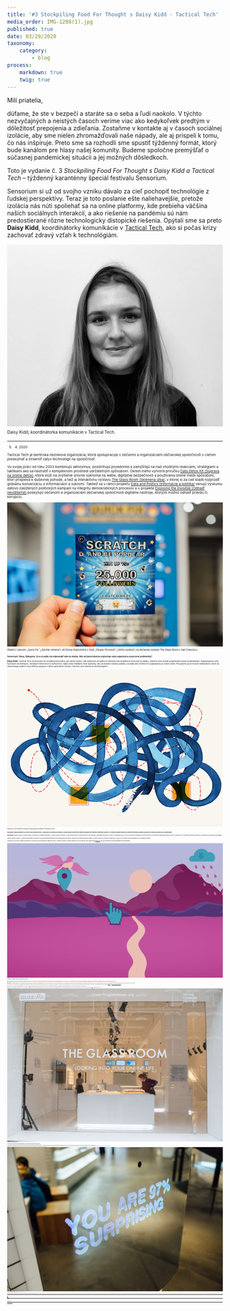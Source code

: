 ```yaml
---
title: '#3 Stockpiling Food For Thought s Daisy Kidd - Tactical Tech'
media_order: IMG-1288(1).jpg
published: true
date: 03/29/2020
taxonomy:
    category:
        - blog
process:
    markdown: true
    twig: true
---
```


Milí priatelia,

dúfame, že ste v bezpečí a staráte sa o seba a ľudí naokolo. V týchto nezvyčajných a neistých časoch veríme viac ako kedykoľvek predtým v dôležitosť prepojenia a zdieľania. Zostaňme v kontakte aj v časoch sociálnej izolácie, aby sme nielen zhromažďovali naše nápady, ale aj prispeli k tomu, čo nás inšpiruje. Preto sme sa rozhodli sme spustiť týždenný formát, ktorý bude kanálom pre hlasy našej komunity. Budeme spoločne premýšľať o súčasnej pandemickej situácii a jej možných dôsledkoch.


Toto je vydanie č. 3 _Stockpiling Food For Thought s Daisy Kidd a Tactical Tech_ – týždenný karanténny špeciál festivalu Sensorium.


Sensorium si už od svojho vzniku dávalo za cieľ pochopiť technológie z ľudskej perspektívy. Teraz je toto poslanie ešte naliehavejšie, pretože izolácia nás núti spoliehať sa na online platformy, kde prebieha väčšina našich sociálnych interakcií, a ako riešenie na pandémiu sú nám predostierané rôzne technologicky distopické riešenia. Opýtali sme sa preto **Daisy Kidd**, koordinátorky komunikácie v [Tactical Tech](https://tacticaltech.org/#/), ako si počas krízy zachovať zdravý vzťah k technológiám.



![](IMG-1288%281%29.jpg)
<br/><small><small>Daisy Kidd, koordinátorka komunikácie v Tactical Tech.<small><small>

***

05. 04. 2020


Tactical Tech je berlínska nezisková organizácia, ktorá spolupracuje s občanmi a organizáciami občianskej spoločnosti s cieľom preskúmať a zmierniť vplyv technológií na spoločnosť.
    
    
Vo svojej práci od roku 2003 kombinujú aktivizmus, pozdvihujú povedomie a zamýšľajú sa nad vhodnými reakciami, stratégiami a taktikami ako sa nestratiť v komplexnom prostredí udržateľným spôsobom. Okrem iného vytvorili príručku [Data Detox Kit (Súprava na online detox)](https://datadetoxkit.org/fr/home), ktorá slúži na zvýšenie úrovne súkromia na webe, digitálnej bezpečnosti a používania online médií spôsobom, ktorí prispieva k duševnej pohode, a tiež aj interaktívnu výstavu [The Glass Room (Sklenená izba)](https://theglassroom.org/), v ktorej si za cieľ kládli rozprúdiť globálnu konverzáciu o informáciách a súkromí. Taktiež sa v rámci projektu [Data and Politics (Informácie a politika)](https://ourdataourselves.tacticaltech.org/projects/data-and-politics/) venujú výskumu dátovo založených politických kampaní na integritu demokratických procesov a v projekte [Exposing the Invisible (Odhaliť neviditeľné)](https://exposingtheinvisible.org/) poskytujú občanom a organizáciám občianskej spoločnosti digitálne nástroje, ktorými možno odhaliť pravdu či korupciu.


![](TheGlassRoomSF-8193.jpg)
<br/><small><small>Objekt s názvom _„Quick Fix“_ („Rýchle riešenie“)  od Driesa Depoortera v časti _„Deeply Personal“_ („Veľmi osobné“) na dočasnej výstave The Glass Room v San Franciscu.
<small><small>

    
**Sensorium: Daisy, ďakujeme, že si si našla čas odpovedať nám na otázky. Ako súčasná situácia ovplyvňuje vašu organizáciu a pracovné podmienky?**
    
    
**Daisy Kidd:** Tactical Tech sa presunul do virtuálnej kancelárie (do našich bytov). Na niektorých projektoch môžeme bez problémov pracovať na diaľku, niektoré sme museli prispôsobiť novým podmienkam. Organizujeme veľa fyzických workshopov, verejných intervencií a rozhovorov, takže teraz hľadáme nové spôsoby, ako sa dostať k nášmu publiku, rovnako ako mnohé iné organizácie po celom svete. Pracujeme aj na nových materiáloch, ktoré sa zameriavajú priamo na problémy spojené s týmto spôsobom života, v ktorom sme závislí na technológiách.


    

![](Image_02.png)
<br/><small><small>Ilustrácia: Ann Kiernan z projektu _Exposing the Invisible_ od Tactical Tech<small><small>
    
    
**Sensorium: Nárast pandémie sa veľmi rýchlo prenášal online, v správach a na sociálnych médiách. Svetom obieha neuveriteľné množstvo pravdivých i falošných informácií. Myslíš si, že súčasné panické manévre a množstvo falošných správ hovoria niečo o našej spoločnosti a jej zraniteľnosti?**
    
    
**Daisy Kidd:** Spôsob, akým si ľudia posúvajú, konzumujú a vytvárajú informácie v online priestore je fluidný, čo nevyhnutne vedie k zníženej kontrole nad obsahom. Nanešťastie počas krízy, akou je i pandémia vírusu Covid-19 je šírienie informácii zrýchlené a časť z nich môže byť zavádzajúca alebo mylná, čo spôsobuje, že relevantné informácie týkajúce sa zdravia sa strácajú alebo prehliadajú.
    
    
Dobrou správou však je, že väčšina používateľov internetu si zvykla prijímať informácie decentralizovaným spôsobom. Mnoho ľudí dostáva najnovšie správy z rôznych zdrojov a viacerých platforiem, a vedia, že nie všetko treba považovať za nevyvrátiteľnú pravdu.
    
Všeobecne je vhodné si každú informáciu so šokujúcim či provokatívnym nábojom overiť z viacerých zdrojov. Projekt Data Detox Kit od Tactical Tech práve vydal [príručku](https://www.datadetoxkit.org/en/wellbeing/misinformation), ako sa na internete vyhnúť zavádzajúcim informáciám.

    

![](project-ddk.jpg)
<br/><small><small>Ilustrácia: Alessandro Cripsta k projektu _Data Detox Kit_<small><small>  
    
    
**Sensorium: Smernice k sociálnemu odstupu tlačia každého do online sveta, čo výrazne zvyšuje závislosť našich aktivít a sociálnych interakcií na technológiách. Čo považuješ za riziko a čo za možnú príležitosť v rámci týchto zmien v individuálnom a kolektívnom správaní? Čo by si odporučila našim čitateľom v týchto nových časoch?**


**Daisy Kidd:** Pravdepodobne každý z nás v posledných mesiacoch pocítil moment vďačnosti za technológie. Možnosť zostať v spojení, zabávať sa a mať prístup k informáciám je mimoriadne dôležitá, najmä keď sa väčšina našich aktivít presunula do interiéru. Samozrejme sa nám určite aspoň raz stalo to, že sme na technológie mali chuť nakričať, keď nefungovali práve v momente, keď sme to potrebovali.
    
    
Tak či onak má zvýšená závislosť na technológiách horko-sladkú príchuť. Jedným z možných nebezpečenstiev, ktoré nám hrozí je, že budeme používať platformy a služby, ktoré majú nedostatočné normy na zabezpečenie súkromia či bezpečnosti. K používaniu online nástrojov počas pandémie Covid-19 vznikla skvelá [príručka](https://www.eff.org/deeplinks/2020/03/what-you-should-know-about-online-tools-during-covid-19-crisis) od [Electronic Frontier Foundation](https://www.eff.org/).
    
    
Získali sme možnosť využívať technológie kreatívnym spôsobom. Ľudia už teraz organizujú online stretnutia, hodiny tanca či vyučovanie. Pre niektorých ľudí je to nepreskúmané teritórium, vďaka ktorému môžu osloviť viac ľudí a naučiť sa nové zručnosti.
    
    
Jednoduchým, avšak dôležitým tipom je starať sa o to, aby ste sa v digitálnom priestore cítili dobre. Ak máte pocit, že trávite na internete veľa času a ste letargickí alebo si pričasto kontrolujete upozornenia, vytvorte si vlastné pravidlá či rutinu, aby ste nestratili kontrolu. [Tu](https://www.datadetoxkit.org/en/wellbeing/essentials) je niekoľko tipov, ako na to!


    
![](gr_exterior_david_2017.jpg)
<br/><small><small>Návštevníci výstavy The Glass Room v Londýne.<small><small>   
    

**Sensorium: Niektorí ľudia tvrdia, že pandémia spustí v spoločnosti širší posun paradigmy. Súhlasíš? Môžeš nám popísať, aký je význam a vplyv tejto udalosti v širšom meradle?**


**Daisy Kidd:**Takýto scenár s celosvetovým dosahom bezpochyby zapríčiní širšie zmeny v spoločnosti. Niektoré z týchto zmien budú krátkodobé, iné zas dlhodobé a hlbšie zakotvené.
    
    
Už teraz vidíme rastúcu závislosť na technológiách, a bude sčasti veľmi ťažké sa jej striasť, najmä jej prínosov. Napríklad to, že sme starších príbuzných naučili, ako prijímať videohovory prinesie vyššiu digitálnu gramotnosť staršej generácie. Potom, ako sme ostali visieť doma s digitálnymi zariadeniami sa mnohí ľudia naučia, ako s nimi zaobchádzať tak, aby prispievali k celkovej duševnej pohode, spôsobom, ktorý im vyhovuje, napríklad netráviť čas pred obrazovkou večer pred spaním.
    
    
V širšom sociálnom kontexte vznikol silný pocit spoločnej komunity, ktorý vychádza z toho, že v tejto situácii sme všetci spolu a sme závislí na vzájomnej podpore. Možno niekto zaniesol nákup susedovi, s ktorým sa predtým nerozprávali alebo z balkóna zatlieskali zdravotným pracovníkom, či pozerali videá ľudí z celého sveta, pasujúcich sa s krízou vo svojom jazyku a kultúrnom priestore. Takto sa od individuálneho postoja prikláňame viac ku kolektívnemu, čo môže mať dominový efekt na spôsob našej práce, vzájomných vzťahov či to, ako hlasujeme vo voľbách.
    
    
Dôsledky epidémie na celý systém budú nedozerné. Zatiaľ čo finančný a politický systém môže schytať najhoršie následky, prínosom je, že životné prostredie si na chvíľu vydýchne od neúnavného priemyslu a výroby.


    
![](TheGlassRoomSF-8179.jpg)
<br/><small><small>Obrázok diela s názvom „_Stealing Your Feelings“_ („Ukradnuté pocity“) od Noaha Levensona, na výstave  The Glass Room v San Franciscu.<small><small>
    
  
    
**Sensorium: Aká bola zatiaľ najviac inšpirujúca či kreatívna reakcia na pandémiu, ktorú si zatiaľ zažila?**


**Daisy Kidd:** Je ich toľko, že je to ťažké zhrnúť. Niekedy sú najlepšie tie najjednoduchšie, ako detskí autori čítajúci rozprávky pre mladých online, alebo ľudia, ktorí robia zábavné videá s vecami, ktoré doma našli. Na internete kolovalo napríklad video muža, ktorý zabehol maratón na vlastnom balkóne, čo je kreatívne a zároveň úžasne inšpirujúce!
    
    
V Nemecku, kde sídli Tactical Tech prebiehal online [hackathon](https://wirvsvirushackathon.org/?lang=en) s vyše 40 000 účastníkmi, ktorí hľadali spôsob, ako vyriešiť problémy spojené s pandémiou Covid-19. Vznikol ako iniciatívna spolkovej vlády, ktorá bude niektoré vybrané projekty financovať. Bude prebiehať i verejné hlasovanie.


    
    
***

Tactical Tech online:
    
    
[Web](https://tacticaltech.org/#/)
    
[Twitter](https://twitter.com/info_activism)
    
[Mastodon](https://mastodon.cc/@info_activism/)

[Facebook](https://www.facebook.com/Tactical.Tech/)
    

***


Text: Célia Bugniot
    
Odpovede: Daisy Kidd, Tactical Tech    

Editor: Lucia Dubačová

Vydal: Sensorium Festival

Obrázky: Courtesy of Tactical Tech 
    
***
    
[Predošlé vydania - Stockpiling Food For Thought](https://sensorium.is/#food_for_thought)
